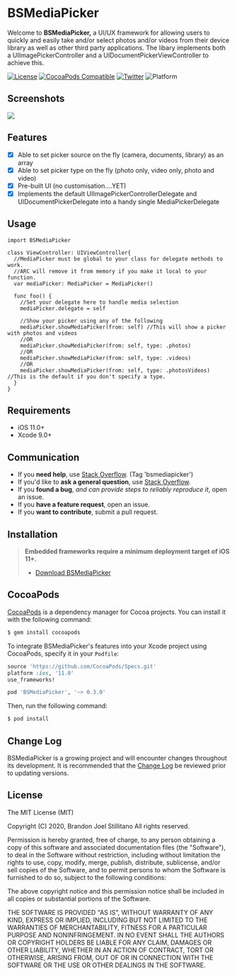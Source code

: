 # BSMediaPicker

Welcome to **BSMediaPicker,** a UI/UX framework for allowing users to quickly and easily take and/or select photos and/or videos from their device library as well as other third party applications. The libary implements both a UIImagePickerController and a UIDocumentPickerViewController to achieve this.

[![License](https://img.shields.io/badge/license-MIT-lightgrey)](https://en.wikipedia.org/wiki/MIT_License)
[![CocoaPods Compatible](https://img.shields.io/badge/pod-v0.3.0-blue)](https://img.shields.io/badge/pod-v0.3.0-blue)
[![Twitter](https://img.shields.io/badge/twitter-bstillita-1da1f2)](https://twitter.com/bstillita)
![Platform](https://img.shields.io/badge/platform-ios-success)

## Screenshots

![](screenshot.gif)

## Features

- [x] Able to set picker source on the fly (camera, documents, library) as an array
- [x] Able to set picker type on the fly (photo only, video only, photo and video)
- [x] Pre-built UI (no customisation....YET)
- [x] Implements the default UIImagePickerControllerDelegate and UIDocumentPickerDelegate into a handy single MediaPickerDelegate

## Usage

```
import BSMediaPicker

class ViewController: UIViewController{
  //MediaPicker must be global to your class for delegate methods to work.
  //ARC will remove it from memory if you make it local to your function.
  var mediaPicker: MediaPicker = MediaPicker()
  
  func foo() {
    //Set your delegate here to handle media selection
    mediaPicker.delegate = self
    
    //Show your picker using any of the following
    mediaPicker.showMediaPicker(from: self) //This will show a picker with photos and videos
    //OR
    mediaPicker.showMediaPicker(from: self, type: .photos)
    //OR
    mediaPicker.showMediaPicker(from: self, type: .videos)
    //OR
    mediaPicker.showMediaPicker(from: self, type: .photosVideos) //This is the default if you don't specify a type.
  }
}
```

## Requirements

* iOS 11.0+
* Xcode 9.0+

## Communication

- If you **need help**, use [Stack Overflow](http://stackoverflow.com/questions/tagged/bsmediapicker). (Tag 'bsmediapicker')
- If you'd like to **ask a general question**, use [Stack Overflow](http://stackoverflow.com/questions/tagged/bsmediapicker).
- If you **found a bug**, _and can provide steps to reliably reproduce it_, open an issue.
- If you **have a feature request**, open an issue.
- If you **want to contribute**, submit a pull request.

## Installation

> **Embedded frameworks require a minimum deployment target of iOS 11+.**
> - [Download BSMediaPicker](mailto:bstillitano95@gmail.com)

## CocoaPods

[CocoaPods](http://cocoapods.org) is a dependency manager for Cocoa projects. You can install it with the following command:

```bash
$ gem install cocoapods
```

To integrate BSMediaPicker's features into your Xcode project using CocoaPods, specify it in your `Podfile`:

```ruby
source 'https://github.com/CocoaPods/Specs.git'
platform :ios, '11.0'
use_frameworks!

pod 'BSMediaPicker', '~> 0.3.0'
```

Then, run the following command:

```bash
$ pod install
```

## Change Log

BSMediaPicker is a growing project and will encounter changes throughout its development. It is recommended that the [Change Log](https://github.com/bstillitano/BSMediaPicker/blob/master/CHANGELOG.md) be reviewed prior to updating versions.

## License

The MIT License (MIT)

Copyright (C) 2020, Brandon Joel Stillitano
All rights reserved.

Permission is hereby granted, free of charge, to any person obtaining a copy
of this software and associated documentation files (the "Software"), to deal
in the Software without restriction, including without limitation the rights
to use, copy, modify, merge, publish, distribute, sublicense, and/or sell
copies of the Software, and to permit persons to whom the Software is
furnished to do so, subject to the following conditions:

The above copyright notice and this permission notice shall be included in
all copies or substantial portions of the Software.

THE SOFTWARE IS PROVIDED "AS IS", WITHOUT WARRANTY OF ANY KIND, EXPRESS OR
IMPLIED, INCLUDING BUT NOT LIMITED TO THE WARRANTIES OF MERCHANTABILITY,
FITNESS FOR A PARTICULAR PURPOSE AND NONINFRINGEMENT. IN NO EVENT SHALL THE
AUTHORS OR COPYRIGHT HOLDERS BE LIABLE FOR ANY CLAIM, DAMAGES OR OTHER
LIABILITY, WHETHER IN AN ACTION OF CONTRACT, TORT OR OTHERWISE, ARISING FROM,
OUT OF OR IN CONNECTION WITH THE SOFTWARE OR THE USE OR OTHER DEALINGS IN
THE SOFTWARE.
